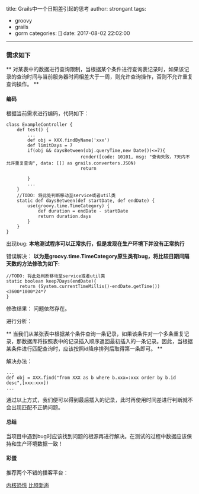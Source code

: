 title: Grails中一个日期差引起的思考
author: strongant
tags:
  - groovy
  - grails
  - gorm
categories: []
date: 2017-08-02 22:02:00
---
### 需求如下

** 对某表中的数据进行查询限制，当根据某个条件进行查询表记录时，如果该记录的查询时间与当前服务器时间相差大于一周，则允许查询操作，否则不允许重复查询操作。 **

#### 编码

根据当前需求进行编码，代码如下：
```
class ExampleController {
    def test() {
        ...
        def obj = XXX.findByName('xxx')
        def limitDays = 7
        if(obj && daysBetween(obj.queryTime,new Date())<=7){
                            render([code: 10101, msg: "查询失败，7天内不允许重复查询", data: []] as grails.converters.JSON)
                            return
 
        }
        ...
    }
    //TODO: 将此处判断移动至service或者util类
    static def daysBetween(def startDate, def endDate) {
        use(groovy.time.TimeCategory) {
            def duration = endDate - startDate
            return duration.days
        }
    }
}
```

出现bug:
**本地测试程序可以正常执行，但是发现在生产环境下并没有正常执行**

错误解决：
**以为是groovy.time.TimeCategory原生类有bug，将比较日期间隔天数的方法修改为如下:**

```
//TODO: 将此处判断移动至service或者util类
static boolean keep7Days(endDate){
     return (System.currentTimeMillis()-endDate.getTime())<3600*1000*24*7
}
```

修改结果：
问题依然存在。

进行分析：

** 当我们从某张表中根据某个条件查询一条记录，如果该条件对一个多条重复记录，那数据库将按照表中的记录插入顺序返回最初插入的一条记录。因此，当根据某条件进行匹配查询时，应该按照id降序排列后取得第一条即可。 **

解决办法：
```
...
def obj = XXX.find("from XXX as b where b.xxx=:xxx order by b.id desc",[xxx:xxx])
...

```

通过以上方式，我们便可以得到最后插入的记录，此时再使用时间差进行判断就不会出现匹配不正确问题。

#### 总结

当项目中遇到bug时应该找到问题的根源再进行解决。在测试的过程中数据应该保持和生产环境数据一致！

#### 彩蛋

推荐两个不错的播客平台：

 [内核恐慌](https://ipn.li/kernelpanic/)
 [比特新声](http://banlan.show/bitvoice)